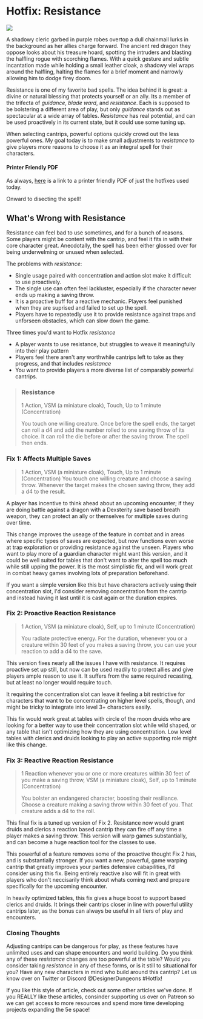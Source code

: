 # Hotfix: Resistance
<img src="https://i.pinimg.com/originals/f5/0e/d4/f50ed425ed6a2a3876ab1d1448505bca.jpg">

A shadowy cleric garbed in purple robes overtop a dull chainmail lurks in the background as her allies charge forward. The ancient red dragon they oppose looks about his treasure hoard, spotting the intruders and blasting the halfling rogue with scorching flames. With a quick gesture and subtle incantation made while holding a small leather cloak, a shadowy viel wraps around the halfling, halting the flames for a brief moment and narrowly allowing him to dodge firey doom. 

Resistance is one of my favorite bad spells. The idea behind it is great: a divine or natural blessing that protects yourself or an ally. Its a member of the trifecta of *guidance*, *blade ward*, and *resistance*. Each is supposed to be bolstering a different area of play, but only *guidance* stands out as spectacular at a wide array of tables. *Resistance* has real potential, and can be used proactively in its current state, but it could use some tuning up.

When selecting cantrips, powerful options quickly crowd out the less powerful ones. My goal today is to make small adjustments to *resistance* to give players more reasons to choose it as an integral spell for their characters. 

#### Printer Friendly PDF
As always, [here]() is a link to a printer friendly PDF of just the hotfixes used today. 

Onward to disecting the spell!

## What's Wrong with Resistance
Resistance can feel bad to use sometimes, and for a bunch of reasons. Some players might be content with the cantrip, and feel it fits in with their core character great. Anecdotally, the spell has been either glossed over for being underwelming or unused when selected. 

The problems with *resistance*:
- Single usage paired with concentration and action slot make it difficult to use proactively.
- The single use can often feel lackluster, especially if the character never ends up making a saving throw.
- It is a proactive buff for a reactive mechanic. Players feel punished when they are suprised and failed to set up the spell. 
- Players have to repeatedly use it to provide resistance against traps and unforseen obstacles, which can slow down the game.

Three times you'd want to Hotfix *resistance*
- A player wants to use resistance, but struggles to weave it meaningfully into their play pattern
- Players feel there aren't any worthwhile cantrips left to take as they progress, and that includes *resistance*
- You want to provide players a more diverse list of comparably powerful cantrips.

> ### Resistance
> 1 Action, VSM (a miniature cloak), Touch, Up to 1 minute (Concentration)
>
>You touch one willing creature. Once before the spell ends, the target can roll a d4 and add the number rolled to one saving throw of its choice. It can roll the die before or after the saving throw. The spell then ends.

### Fix 1: Affects Multiple Saves 
> 1 Action, VSM (a miniature cloak), Touch, Up to 1 minute (Concentration)
>You touch one willing creature and choose a saving throw. Whenever the target makes the chosen saving throw, they add a d4 to the result.

A player has incentive to think ahead about an upcoming encounter; if they are doing battle against a dragon with a Dexsterity save based breath weapon, they can protect an ally or themselves for multiple saves during over time. 

This change improves the useage of the feature in combat and in areas where specific types of saves are expected, but now functions even worse at trap exploration or providing resistance against the unseen. Players who want to play more of a guardian character might want this version, and it could be well suited for tables that don't want to alter the spell too much while still upping the power. It is the most simplistic fix, and will work great in combat heavy games involving lots of preparation beforehand.

If you want a simple version like this but have characters actively using their concentration slot, I'd consider removing concentration from the cantrip and instead having it last until it is cast again or the duration expires. 

### Fix 2: Proactive Reaction Resistance
> 1 Action, VSM (a miniature cloak), Self, up to 1 minute (Concentration)
>
> You radiate protective energy. For the duration, whenever you or a creature within 30 feet of you makes a saving throw, you can use your reaction to add a d4 to the save.

This version fixes nearly all the issues I have with resistance. It requires proactive set up still, but now can be used readily to protect allies and give players ample reason to use it. It suffers from the same required recasting, but at least no longer would require touch.

It requiring the concentration slot can leave it feeling a bit restrictive for characters that want to be concentrating on higher level spells, though, and might be tricky to integrate into level 3+ characters easily. 

This fix would work great at tables with circle of the moon druids who are looking for a better way to use their concentration slot while wild shaped, or any table that isn't optimizing how they are using concentration. Low level tables with clerics and druids looking to play an active supporting role might like this change.

### Fix 3: Reactive Reaction Resistance
> 1 Reaction whenever you or one or more creatures within 30 feet of you make a saving throw, VSM (a miniature cloak), Self, up to 1 minute (Concentration)
>
> You bolster an endangered character, boosting their resiliance. Choose a creature making a saving throw within 30 feet of you. That creature adds a d4 to the roll.

This final fix is a tuned up version of Fix 2. Resistance now would grant druids and clerics a reaction based cantrip they can fire off any time a player makes a saving throw. This version will warp games substantially, and can become a huge reaction tool for the classes to use.

This powerful of a feature removes some of the proactive thought Fix 2 has, and is substantially stronger. If you want a new, powerful, game warping cantrip that greatly improves your parties defensive cabapilities, I'd consider using this fix. Being entirely reactive also will fit in great with players who don't neccisarily think about whats coming next and prepare specifically for the upcoming encounter.

In heavily optimized tables, this fix gives a huge boost to support based clerics and druids. It brings their cantrips closer in line with powerful utility cantrips later, as the bonus can always be useful in all tiers of play and encounters. 

### Closing Thoughts
Adjusting cantrips can be dangerous for play, as these features have unlimited uses and can shape encounters and world building. Do you think any of these *resistance* changes are too powerful at the table? Would you consider taking *resistance* in any of these forms, or is it still to situational for you? Have any new characters in mind who build around this cantrip? Let us know over on Twitter or Discord @DesignerDungeons #Hotfix!

If you like this style of article, check out some other articles we've done. If you REALLY like these articles, consinder supporting us over on Patreon so we can get access to more resources and spend more time developing projects expanding the 5e space!


